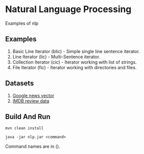 # Natural Language Processing

Examples of nlp

## Examples

1. Basic Line Iterator (blic) - Simple single line sentence iterator.
2. Line Iterator (lic) - Multi-Sentence iterator.
3. Collection Iterator (cic) - Iterator working with list of strings.
4. File Iterator (fic) - Iterator working with directories and files.

## Datasets

1. [Google news vector](https://deeplearning4jblob.blob.core.windows.net/resources/wordvectors/GoogleNews-vectors-negative300.bin.gz)
2. [IMDB review data](http://ai.stanford.edu/~amaas/data/sentiment/aclImdb_v1.tar.gz)


## Build And Run
```
mvn clean install

java -jar nlp.jar <command>
```

Command names are in ().
